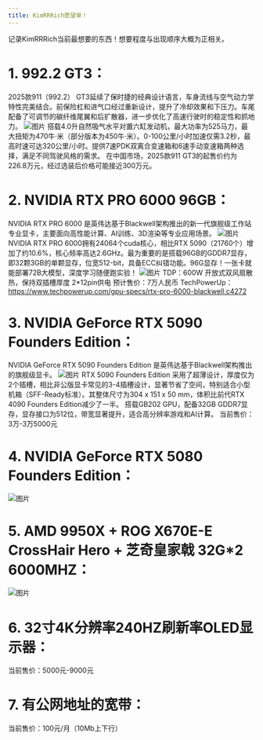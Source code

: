 ```yaml
---
title: KimRRRich愿望单！
---
```

<!-- # 说明： -->
记录KimRRRich当前最想要的东西！想要程度与出现顺序大概为正相关。
# 1. 992.2 GT3：
2025款911（992.2） GT3延续了保时捷的经典设计语言，车身流线与空气动力学特性完美结合。前保险杠和进气口经过重新设计，提升了冷却效果和下压力。车尾配备了可调节的碳纤维尾翼和后扩散器，进一步优化了高速行驶时的稳定性和抓地力。
![图片](../../img/car.webp "992.2 gt3")
搭载4.0升自然吸气水平对置六缸发动机，最大功率为525马力，最大扭矩为470牛·米（部分版本为450牛·米）。0-100公里/小时加速仅需3.2秒，最高时速可达320公里/小时。提供7速PDK双离合变速箱和6速手动变速箱两种选择，满足不同驾驶风格的需求。
在中国市场，2025款911 GT3的起售价约为226.8万元，经过选装后价格可能接近300万元。

# 2. NVIDIA RTX PRO 6000 96GB：
NVIDIA RTX PRO 6000 是英伟达基于Blackwell架构推出的新一代旗舰级工作站专业显卡，主要面向高性能计算、AI训练、3D渲染等专业应用场景。
![图片](../../img/NvidiaPro6000.png "pro6000")
NVIDIA RTX PRO 6000拥有24064个cuda核心，相比RTX 5090（21760个）增加了约10.6%，核心频率高达2.6GHz。最为重要的是搭载96GB的GDDR7显存，即32颗3GB的单颗显存，位宽512-bit，具备ECC纠错功能。96G显存！一张卡就能部署72B大模型，深度学习随便跑实验！
![图片](../../img/Pro6000Performance.png "pro6000performance")
TDP：600W
开放式双风扇散热，保持双插槽厚度
2*12pin供电
预计售价：7万人民币
TechPowerUp：https://www.techpowerup.com/gpu-specs/rtx-pro-6000-blackwell.c4272

# 3. NVIDIA GeForce RTX 5090 Founders Edition：
NVIDIA GeForce RTX 5090 Founders Edition 是英伟达基于Blackwell架构推出的旗舰级显卡。
![图片](../../img/5090fe.jpg "5090fe")
RTX 5090 Founders Edition 采用了超薄设计，厚度仅为2个插槽，相比非公版显卡常见的3-4插槽设计，显著节省了空间，特别适合小型机箱（SFF-Ready标准）。其整体尺寸为304 x 151 x 50 mm，体积比前代RTX 4090 Founders Edition减少了一半。
搭载GB202 GPU，配备32GB GDDR7显存，显存接口为512位，带宽显著提升，适合高分辨率游戏和AI计算。
当前售价：3万-3万5000元
# 4. NVIDIA GeForce RTX 5080 Founders Edition： 
![图片](../../img/5080fe.jpg "5080fe")
# 5. AMD 9950X + ROG X670E-E CrossHair Hero + 芝奇皇家戟 32G*2 6000MHZ： 
![图片](../../img/TridentZ5Royal.jpg "TridentZ5Royal")
# 6. 32寸4K分辨率240HZ刷新率OLED显示器：
当前售价：5000元-9000元
# 7. 有公网地址的宽带：
当前售价：100元/月（10Mb上下行）
